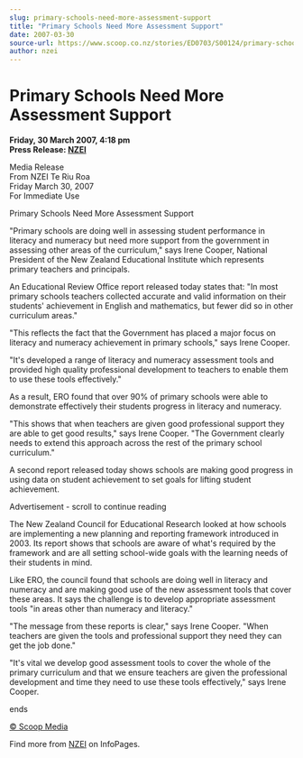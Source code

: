 ```yaml
---
slug: primary-schools-need-more-assessment-support
title: "Primary Schools Need More Assessment Support"
date: 2007-03-30
source-url: https://www.scoop.co.nz/stories/ED0703/S00124/primary-schools-need-more-assessment-support.htm
author: nzei
---
```

Primary Schools Need More Assessment Support
============================================

**Friday, 30 March 2007, 4:18 pm**  
**Press Release: [NZEI](https://info.scoop.co.nz/NZEI)**

Media Release  
From NZEI Te Riu Roa  
Friday March 30, 2007  
For Immediate Use

Primary Schools Need More Assessment Support

"Primary schools are doing well in assessing student performance in literacy and numeracy but need more support from the government in assessing other areas of the curriculum," says Irene Cooper, National President of the New Zealand Educational Institute which represents primary teachers and principals.

An Educational Review Office report released today states that: "In most primary schools teachers collected accurate and valid information on their students' achievement in English and mathematics, but fewer did so in other curriculum areas."

"This reflects the fact that the Government has placed a major focus on literacy and numeracy achievement in primary schools," says Irene Cooper.

"It's developed a range of literacy and numeracy assessment tools and provided high quality professional development to teachers to enable them to use these tools effectively."

As a result, ERO found that over 90% of primary schools were able to demonstrate effectively their students progress in literacy and numeracy.

"This shows that when teachers are given good professional support they are able to get good results," says Irene Cooper. "The Government clearly needs to extend this approach across the rest of the primary school curriculum."

A second report released today shows schools are making good progress in using data on student achievement to set goals for lifting student achievement.

Advertisement - scroll to continue reading





The New Zealand Council for Educational Research looked at how schools are implementing a new planning and reporting framework introduced in 2003. Its report shows that schools are aware of what's required by the framework and are all setting school-wide goals with the learning needs of their students in mind.

Like ERO, the council found that schools are doing well in literacy and numeracy and are making good use of the new assessment tools that cover these areas. It says the challenge is to develop appropriate assessment tools "in areas other than numeracy and literacy."

"The message from these reports is clear," says Irene Cooper. "When teachers are given the tools and professional support they need they can get the job done."

"It's vital we develop good assessment tools to cover the whole of the primary curriculum and that we ensure teachers are given the professional development and time they need to use these tools effectively," says Irene Cooper.

  
ends  

[© Scoop Media](http://www.scoop.co.nz/about/terms.html)

Find more from [NZEI](https://info.scoop.co.nz/NZEI) on InfoPages.